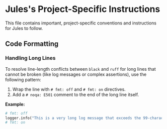 # Jules's Project-Specific Instructions

This file contains important, project-specific conventions and instructions for Jules to follow.

## Code Formatting

### Handling Long Lines

To resolve line-length conflicts between `black` and `ruff` for long lines that cannot be broken (like log messages or complex assertions), use the following pattern:

1.  Wrap the line with `# fmt: off` and `# fmt: on` directives.
2.  Add a `# noqa: E501` comment to the end of the long line itself.

**Example:**

```python
# fmt: off
logger.info("This is a very long log message that exceeds the 99-character line limit and cannot be easily broken up.")  # noqa: E501
# fmt: on
```
